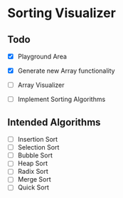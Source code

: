 # Sorting Visualizer

## Todo
- [x] Playground Area
- [x] Generate new Array functionality
- [ ] Array Visualizer
- [ ] Implement Sorting Algorithms 



## Intended Algorithms
- [ ] Insertion Sort
- [ ] Selection Sort
- [ ] Bubble Sort
- [ ] Heap Sort
- [ ] Radix Sort
- [ ] Merge Sort
- [ ] Quick Sort

